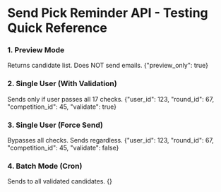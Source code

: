# Send Pick Reminder API - Testing Quick Reference

### 1. Preview Mode
Returns candidate list. Does NOT send emails.
{"preview_only": true}


### 2. Single User (With Validation)
Sends only if user passes all 17 checks.
{"user_id": 123, "round_id": 67, "competition_id": 45, "validate": true}


### 3. Single User (Force Send)
Bypasses all checks. Sends regardless.
{"user_id": 123, "round_id": 67, "competition_id": 45, "validate": false}


### 4. Batch Mode (Cron)
Sends to all validated candidates.
{}

